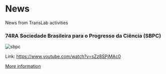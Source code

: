 # News
News from TransLab activities


### 74RA Sociedade Brasileira para o Progresso da Ciência (SBPC)


![sbpc](https://user-images.githubusercontent.com/94637980/180782041-c93348c3-b6ab-4891-93a2-25aa6dfde477.PNG)

Link: https://www.youtube.com/watch?v=sZz8SPjMAc0

[More information](https://github.com/LiWeigangBR/News/blob/main/SBPC%202022/README.md)

